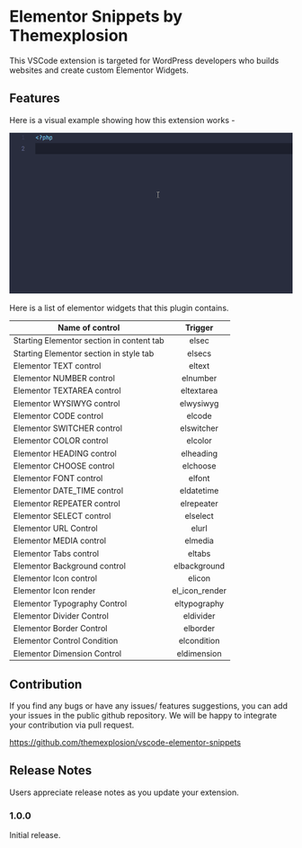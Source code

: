 # Elementor Snippets by Themexplosion

This VSCode extension is targeted for WordPress developers who builds websites and create custom Elementor Widgets.

## Features

Here is a visual example showing how this extension works -


![Elementor Snippets by Themexplosion in action](images/showcase.gif)

Here is a list of elementor widgets that this plugin contains.


| Name of control    | Trigger |
| ------------------ | :-------: |
| Starting Elementor section in content tab |    elsec    |
| Starting Elementor section in style tab   |   elsecs   |
| Elementor TEXT control            |    eltext     |
| Elementor NUMBER control          |    elnumber     |
| Elementor TEXTAREA control        |    eltextarea   |
| Elementor WYSIWYG control        |    elwysiwyg   |
| Elementor CODE control        |    elcode   |
| Elementor SWITCHER control       |    elswitcher   |
| Elementor COLOR control       |    elcolor   |
| Elementor HEADING control       |    elheading   |
| Elementor CHOOSE control      |    elchoose   |
| Elementor FONT control      |    elfont   |
| Elementor DATE_TIME control     |    eldatetime   |
| Elementor REPEATER control     |    elrepeater   |
| Elementor SELECT control    |    elselect   |
| Elementor URL Control    |    elurl   |
| Elementor MEDIA control    |    elmedia   |
| Elementor Tabs control    |    eltabs   |
| Elementor Background control    |    elbackground   |
| Elementor Icon control    |    elicon   |
| Elementor Icon render    |    el_icon_render   |
| Elementor Typography Control  |    eltypography   |
| Elementor Divider Control  |    eldivider   |
| Elementor Border Control  |    elborder   |
| Elementor Control Condition  |    elcondition   |
| Elementor Dimension Control  |    eldimension   |

## Contribution

If you find any bugs or have any issues/ features suggestions, you can add your issues in the public github repository. We will be happy to integrate your contribution via pull request.

https://github.com/themexplosion/vscode-elementor-snippets

## Release Notes

Users appreciate release notes as you update your extension.

### 1.0.0

Initial release.
